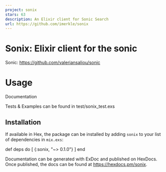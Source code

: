 ```yaml
---
project: sonix
stars: 63
description: An Elixir client for Sonic Search 
url: https://github.com/imerkle/sonix
---
```


Sonix: Elixir client for the sonic
==================================

Sonic: https://github.com/valeriansaliou/sonic

Usage
=====

Documentation

Tests & Examples can be found in test/sonix\_test.exs

Installation
------------

If available in Hex, the package can be installed by adding `sonix` to your list of dependencies in `mix.exs`:

def deps do
  \[
    {:sonix, "~> 0.1.0"}
  \]
end

Documentation can be generated with ExDoc and published on HexDocs. Once published, the docs can be found at https://hexdocs.pm/sonix.
